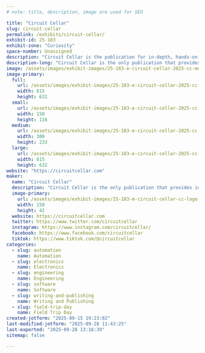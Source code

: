 ```yaml
---
# note: title, description, image are used for SEO

title: "Circuit Cellar"
slug: circuit-cellar
permalink: /exhibits/circuit-cellar/
exhibit-id: 25-183
exhibit-zone: "Curiosity"
space-number: Unassigned
description: "Circuit Cellar is the publication for in-depth, hands-on articles about IoT hardware and software."
description-long: "Circuit Cellar is the only publication that provides intensive, exploratory articles about hardware and software methods for embedded-control systems. Circuit Cellar is the premier media resource providing critical information on embedded electronics technology. It does so at a unique level of technical depth tailored to inspire professional engineers, academic technologists and other electronics technology decision makers worldwide across a broad range of applications. This exhibit will allow attendees to meet and get to know Circuit Cellar."
image: /assets/images/exhibit-images/25-183-e-circuit-cellar-2025-cc-mediakitcover-300x233.jpeg
image-primary: 
  full:
    url: /assets/images/exhibit-images/25-183-e-circuit-cellar-2025-cc-mediakitcover-full.jpeg
    width: 815
    height: 632
  small:
    url: /assets/images/exhibit-images/25-183-e-circuit-cellar-2025-cc-mediakitcover-150x116.jpeg
    width: 150
    height: 116
  medium:
    url: /assets/images/exhibit-images/25-183-e-circuit-cellar-2025-cc-mediakitcover-300x233.jpeg
    width: 300
    height: 233
  large:
    url: /assets/images/exhibit-images/25-183-e-circuit-cellar-2025-cc-mediakitcover-815x632.jpeg
    width: 815
    height: 632
website: "https://circuitcellar.com"
maker: 
  name: "Circuit Cellar"
  description: "Circuit Cellar is the only publication that provides intensive, exploratory articles about hardware and software methods for embedded-control systems. Circuit Cellar is the premier media resource providing critical information on embedded electronics technology. It does so at a unique level of technical depth tailored to inspire professional engineers, academic technologists and other electronics technology decision makers worldwide across a broad range of applications."
  image-primary:
    url: /assets/images/exhibit-images/25-183-m-circuit-cellar-cc-logo-150x42.png
    width: 150
    height: 42
  website: https://circuitcellar.com
  twitter: https://www.twitter.com/circuitcellar
  instagram: https://www.instagram.com/circuitcellar/
  facebook: https://www.facebook.com/circuitcellar
  tiktok: https://www.tiktok.com/@circuitcellar
categories: 
  - slug: automation
    name: Automation
  - slug: electronics
    name: Electronics
  - slug: engineering
    name: Engineering
  - slug: software
    name: Software
  - slug: writing-and-publishing
    name: Writing and Publishing
  - slug: field-trip-day
    name: Field Trip Day
created-jotform: "2025-09-15 19:23:02"
last-modified-jotform: "2025-09-28 11:43:25"
last-exported: "2025-09-28 13:16:39"
sitemap: false

---
```

